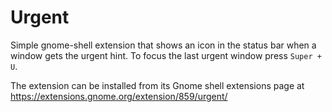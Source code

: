 Urgent
======

Simple gnome-shell extension that shows an icon in the status bar when a window
gets the urgent hint. To focus the last urgent window press `Super + U`.

The extension can be installed from its Gnome shell extensions page at
https://extensions.gnome.org/extension/859/urgent/
